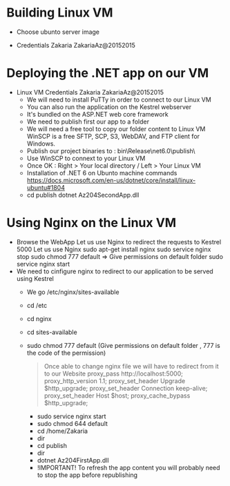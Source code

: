 # Building Linux VM

- Choose ubunto server image

- Credentials
    Zakaria
    ZakariaAz@20152015


# Deploying the .NET app on our VM

- Linux VM
   Credentials 
      Zakaria
      ZakariaAz@20152015
  - We will need to install PuTTy in order to connect to our Linux VM
  - You can also run the application on the Kestrel webserver
  - It's bundled on the ASP.NET web core framework
  - We need to publish first our app to a folder
  - We will need a free tool to copy our folder content to Linux VM
       WinSCP is a free SFTP, SCP, S3, WebDAV, and FTP client for Windows.
  - Publish our project binaries to : bin\Release\net6.0\publish\
  - Use WinSCP to connext to your Linux VM
  - Once OK : Right > Your local directory / Left > Your Linux VM
  - Installation of .NET 6 on Ubunto machine commands 
           https://docs.microsoft.com/en-us/dotnet/core/install/linux-ubuntu#1804
  - cd publish 
      dotnet Az204SecondApp.dll


# Using Nginx on the Linux VM

  - Browse the WebApp
     Let us use Nginx to redirect the requests to Kestrel 5000
     Let us use Nginx
        sudo apt-get install nginx
        sudo service nginx stop
        sudo chmod 777 default => Give permissions on default folder
        sudo service nginx start
  - We need to cinfigure nginx to redirect to our application to be served using Kestrel
    - We go /etc/nginx/sites-available
    - cd /etc
    - cd nginx
    - cd sites-available
    - sudo chmod 777 default (Give permissions on default folder , 777 is the code of the permission)
      > Once able to change nginx file we will have to redirect from it to our Website
         proxy_pass http://localhost:5000;
         proxy_http_version 1.1;
         proxy_set_header Upgrade $http_upgrade;
         proxy_set_header Connection keep-alive;
         proxy_set_header Host $host;
         proxy_cache_bypass $http_upgrade;

      - sudo service nginx start
      - sudo chmod 644 default
      - cd /home/Zakaria
      - dir
      - cd publish
      - dir
      - dotnet Az204FirstApp.dll
      - !IMPORTANT! To refresh the app content you will probably need to stop the app before republishing